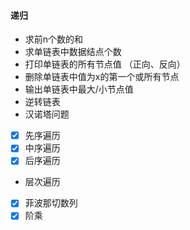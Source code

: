 #### 递归
- 求前n个数的和  
- 求单链表中数据结点个数  
- 打印单链表的所有节点值 （正向、反向） 
- 删除单链表中值为x的第一个或所有节点
- 输出单链表中最大/小节点值
- 逆转链表
- 汉诺塔问题
-[x] 先序遍历
-[x] 中序遍历
-[x] 后序遍历
- 层次遍历
-[x] 菲波那切数列
-[x] 阶乘